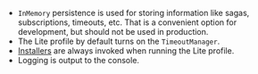  * `InMemory` persistence is used for storing information like sagas, subscriptions, timeouts, etc. That is a convenient option for development, but should not be used in production.
 * The Lite profile by default turns on the `TimeoutManager`.
 * [Installers](/nservicebus/operations/installers.md) are always invoked when running the Lite profile.
 * Logging is output to the console.